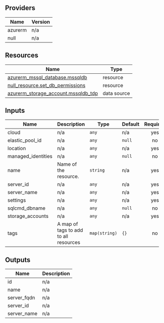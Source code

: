 <!-- BEGIN_TF_DOCS -->


## Providers

| Name | Version |
|------|---------|
| azurerm | n/a |
| null | n/a |

## Resources

| Name | Type |
|------|------|
| [azurerm_mssql_database.mssqldb](https://registry.terraform.io/providers/hashicorp/azurerm/latest/docs/resources/mssql_database) | resource |
| [null_resource.set_db_permissions](https://registry.terraform.io/providers/hashicorp/null/latest/docs/resources/resource) | resource |
| [azurerm_storage_account.mssqldb_tdp](https://registry.terraform.io/providers/hashicorp/azurerm/latest/docs/data-sources/storage_account) | data source |

## Inputs

| Name | Description | Type | Default | Required |
|------|-------------|------|---------|:--------:|
| cloud | n/a | `any` | n/a | yes |
| elastic\_pool\_id | n/a | `any` | `null` | no |
| location | n/a | `any` | n/a | yes |
| managed\_identities | n/a | `any` | `null` | no |
| name | Name of the resource. | `string` | n/a | yes |
| server\_id | n/a | `any` | n/a | yes |
| server\_name | n/a | `any` | n/a | yes |
| settings | n/a | `any` | n/a | yes |
| sqlcmd\_dbname | n/a | `any` | `null` | no |
| storage\_accounts | n/a | `any` | n/a | yes |
| tags | A map of tags to add to all resources | `map(string)` | `{}` | no |

## Outputs

| Name | Description |
|------|-------------|
| id | n/a |
| name | n/a |
| server\_fqdn | n/a |
| server\_id | n/a |
| server\_name | n/a |
<!-- END_TF_DOCS -->
